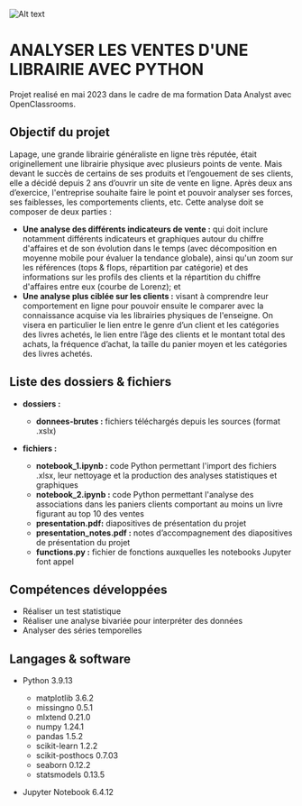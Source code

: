 ![Alt text](Logo-1.PNG)


# ANALYSER  LES VENTES D'UNE LIBRAIRIE AVEC PYTHON

Projet realisé en mai 2023 dans le cadre de ma formation Data Analyst avec OpenClassrooms.

## Objectif du projet

Lapage, une grande librairie généraliste en ligne très réputée, était originellement une librairie physique avec plusieurs points de vente. Mais devant le succès de certains de ses produits et l’engouement de ses clients, elle a décidé depuis 2 ans d’ouvrir un site de vente en ligne. Après deux ans d’exercice, l'entreprise souhaite faire le point et pouvoir analyser ses forces, ses
faiblesses, les comportements clients, etc.
Cette analyse doit se composer de deux parties :
* **Une analyse des différents indicateurs de vente :** qui doit inclure notamment différents indicateurs et graphiques autour du chiffre d'affaires et de son évolution dans le temps (avec décomposition en moyenne mobile pour évaluer la tendance globale), ainsi qu'un zoom sur les références (tops & flops, répartition par catégorie) et des informations sur les profils des clients et la répartition du chiffre d'affaires entre eux (courbe de Lorenz); et
* **Une analyse plus ciblée sur les clients :** visant à  comprendre leur comportement en ligne pour pouvoir ensuite le comparer avec la connaissance acquise via les librairies physiques de l'enseigne. On visera en particulier le lien entre le genre d’un client et les catégories des livres achetés, le lien entre l’âge des clients et le montant total des achats, la fréquence d’achat, la taille du panier moyen et les catégories des livres achetés.

## Liste des dossiers & fichiers

* **dossiers :**
  - **donnees-brutes :** fichiers téléchargés depuis les sources (format .xslx) 


* **fichiers :**
	- **notebook_1.ipynb :** code Python permettant l'import des fichiers .xlsx, leur nettoyage et la production des analyses statistiques et graphiques
	- **notebook_2.ipynb :** code Python permettant l'analyse des associations dans les paniers clients comportant au moins un livre figurant au top 10 des ventes
	- **presentation.pdf:** diapositives de présentation du projet
  - **presentation_notes.pdf :** notes d’accompagnement des diapositives de présentation du projet
  - **functions.py :** fichier de fonctions auxquelles les notebooks Jupyter font appel


## Compétences développées

* Réaliser un test statistique
* Réaliser une analyse bivariée pour interpréter des données
* Analyser des séries temporelles



## Langages & software

* Python 3.9.13
  * matplotlib 3.6.2
  * missingno 0.5.1
  * mlxtend 0.21.0
  * numpy 1.24.1
  * pandas 1.5.2
  * scikit-learn 1.2.2
  * scikit-posthocs 0.7.03
  * seaborn 0.12.2
  * statsmodels 0.13.5
 

* Jupyter Notebook 6.4.12








